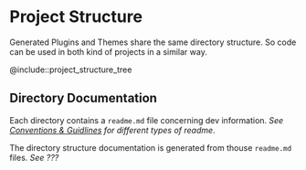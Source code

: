 # Project Structure

Generated Plugins and Themes share the same directory structure. So code can be used in both kind of projects in a similar way.

@include::project_structure_tree

## Directory Documentation

Each directory contains a `readme.md` file concerning dev information.
*See [Conventions & Guidlines](./conventions_guidlines.html#readme) for different types of readme*.

The directory structure documentation is generated from thouse `readme.md` files.
*See ???*


